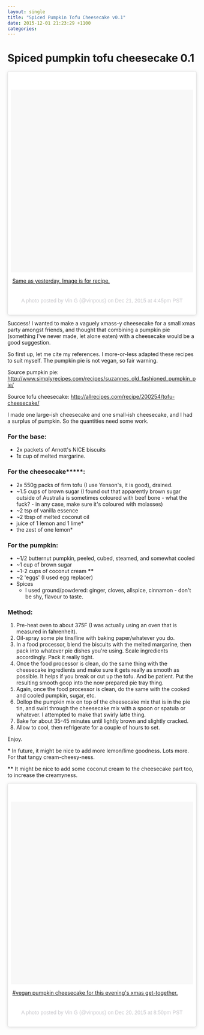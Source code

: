 ```yaml
---
layout: single
title: "Spiced Pumpkin Tofu Cheesecake v0.1"
date: 2015-12-01 21:23:29 +1100
categories:
---
```

Spiced pumpkin tofu cheesecake 0.1
==================================

<div>

<div class="instagram-media" data-instgrm-captioned=""
data-instgrm-version="6"
style="background: #FFF; border-radius: 3px; border: 0; box-shadow: 0 0 1px 0 rgba(0,0,0,0.5),0 1px 10px 0 rgba(0,0,0,0.15); margin: 1px; max-width: 658px; padding: 0; width: -webkit-calc(100% - 2px); width: 99.375%; width: calc(100% - 2px);">

<div style="padding: 8px;">

<div
style="background: #F8F8F8; line-height: 0; margin-top: 40px; padding: 50.0% 0; text-align: center; width: 100%;">

<div
style="background: url(data:image/png; display: block; height: 44px; margin: 0 auto -44px; position: relative; top: -22px; width: 44px;">

</div>

</div>

<div style="margin: 8px 0 0 0; padding: 0 4px;">

[Same as yesterday. Image is for
recipe.](https://www.instagram.com/p/_kw79er69K/)

</div>

<div
style="color: #c9c8cd; font-family: Arial,sans-serif; font-size: 14px; line-height: 17px; margin-bottom: 0; margin-top: 8px; overflow: hidden; padding: 8px 0 7px; text-align: center; text-overflow: ellipsis; white-space: nowrap;">

A photo posted by Vin G (@vinpous) on Dec 21, 2015 at 4:45pm PST

</div>

</div>

</div>

</div>

Success! I wanted to make a vaguely xmass-y cheesecake for a small xmas
party amongst friends, and thought that combining a pumpkin pie
(something I've never made, let alone eaten) with a cheesecake would be
a good suggestion.

So first up, let me cite my references. I more-or-less adapted these
recipes to suit myself. The pumpkin pie is not vegan, so fair warning.

Source pumpkin pie:
<http://www.simplyrecipes.com/recipes/suzannes_old_fashioned_pumpkin_pie/>

Source tofu cheesecake:
<http://allrecipes.com/recipe/200254/tofu-cheesecake/>

I made one large-ish cheesecake and one small-ish cheesecake, and I had
a surplus of pumpkin. So the quantities need some work.

### For the base:

-   2x packets of Arnott's NICE biscuits
-   1x cup of melted margarine.

### For the cheesecake**\***:

-   2x 550g packs of firm tofu (I use Yenson's, it is good), drained.
-   \~1.5 cups of brown sugar (I found out that apparently brown sugar
    outside of Australia is sometimes coloured with beef bone - what the
    fuck? - in any case, make sure it's coloured with molasses)
-   \~2 tsp of vanilla essence
-   \~2 tbsp of melted coconut oil
-   juice of 1 lemon and 1 lime\*
-   the zest of one lemon\*

### For the pumpkin:

-   \~1/2 butternut pumpkin, peeled, cubed, steamed, and somewhat cooled
-   \~1 cup of brown sugar
-   \~1-2 cups of coconut cream **\*\***
-   \~2 'eggs' (I used egg replacer)
-   Spices
    -   I used ground/powdered: ginger, cloves, allspice, cinnamon -
        don't be shy, flavour to taste.

### Method:

1.  Pre-heat oven to about 375F (I was actually using an oven that is
    measured in fahrenheit).
2.  Oil-spray some pie tins/line with baking paper/whatever you do.
3.  In a food processor, blend the biscuits with the melted margarine,
    then pack into whatever pie dishes you're using. Scale ingredients
    accordingly. Pack it really tight.
4.  Once the food processor is clean, do the same thing with the
    cheesecake ingredients and make sure it gets really as smooth as
    possible. It helps if you break or cut up the tofu. And be patient.
    Put the resulting smooth goop into the now prepared pie tray thing.
5.  Again, once the food processor is clean, do the same with the cooked
    and cooled pumpkin, sugar, etc.
6.  Dollop the pumpkin mix on top of the cheesecake mix that is in the
    pie tin, and swirl through the cheesecake mix with a spoon or
    spatula or whatever. I attempted to make that swirly latte thing.
7.  Bake for about 35-45 minutes until lightly brown and slightly
    cracked.
8.  Allow to cool, then refrigerate for a couple of hours to set.

Enjoy.

**\*** In future, it might be nice to add more lemon/lime goodness. Lots
more. For that tangy cream-cheesy-ness.

**\*\*** It might be nice to add some coconut cream to the cheesecake
part too, to increase the creamyness.

<div>

<div class="instagram-media" data-instgrm-captioned=""
data-instgrm-version="6"
style="background: #FFF; border-radius: 3px; border: 0; box-shadow: 0 0 1px 0 rgba(0,0,0,0.5),0 1px 10px 0 rgba(0,0,0,0.15); margin: 1px; max-width: 658px; padding: 0; width: -webkit-calc(100% - 2px); width: 99.375%; width: calc(100% - 2px);">

<div style="padding: 8px;">

<div
style="background: #F8F8F8; line-height: 0; margin-top: 40px; padding: 50.0% 0; text-align: center; width: 100%;">

<div
style="background: url(data:image/png; display: block; height: 44px; margin: 0 auto -44px; position: relative; top: -22px; width: 44px;">

</div>

</div>

<div style="margin: 8px 0 0 0; padding: 0 4px;">

[\#vegan pumpkin cheesecake for this evening's xmas
get-together.](https://www.instagram.com/p/_ioOv7L6-d/)

</div>

<div
style="color: #c9c8cd; font-family: Arial,sans-serif; font-size: 14px; line-height: 17px; margin-bottom: 0; margin-top: 8px; overflow: hidden; padding: 8px 0 7px; text-align: center; text-overflow: ellipsis; white-space: nowrap;">

A photo posted by Vin G (@vinpous) on Dec 20, 2015 at 8:50pm PST

</div>

</div>

</div>

</div>
